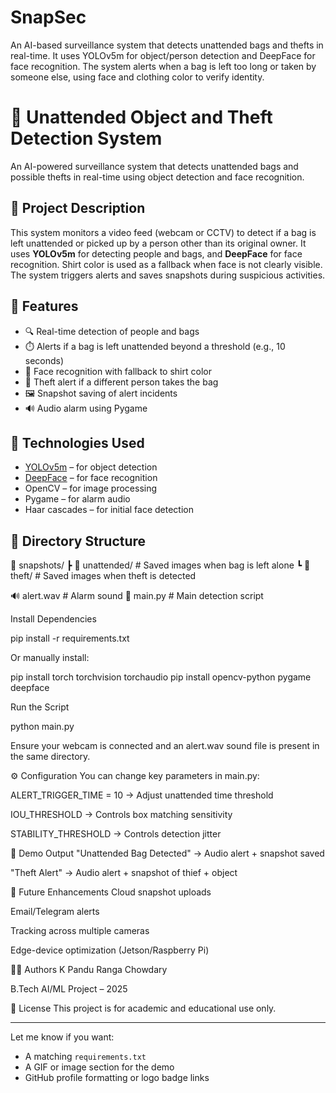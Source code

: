 # SnapSec
An AI-based surveillance system that detects unattended bags and thefts in real-time. It uses YOLOv5m for object/person detection and DeepFace for face recognition. The system alerts when a bag is left too long or taken by someone else, using face and clothing color to verify identity.

# 🎒 Unattended Object and Theft Detection System

An AI-powered surveillance system that detects unattended bags and possible thefts in real-time using object detection and face recognition.

## 📌 Project Description

This system monitors a video feed (webcam or CCTV) to detect if a bag is left unattended or picked up by a person other than its original owner. It uses **YOLOv5m** for detecting people and bags, and **DeepFace** for face recognition. Shirt color is used as a fallback when face is not clearly visible. The system triggers alerts and saves snapshots during suspicious activities.

## 🚀 Features

- 🔍 Real-time detection of people and bags
- ⏱️ Alerts if a bag is left unattended beyond a threshold (e.g., 10 seconds)
- 🧠 Face recognition with fallback to shirt color
- 🚨 Theft alert if a different person takes the bag
- 🖼️ Snapshot saving of alert incidents
- 🔊 Audio alarm using Pygame

## 🧠 Technologies Used

- [YOLOv5m](https://github.com/ultralytics/yolov5) – for object detection
- [DeepFace](https://github.com/serengil/deepface) – for face recognition
- OpenCV – for image processing
- Pygame – for alarm audio
- Haar cascades – for initial face detection

## 📂 Directory Structure

📁 snapshots/
┣ 📁 unattended/ # Saved images when bag is left alone
┗ 📁 theft/ # Saved images when theft is detected

🔊 alert.wav # Alarm sound
📄 main.py # Main detection script


Install Dependencies

pip install -r requirements.txt

Or manually install:

pip install torch torchvision torchaudio
pip install opencv-python pygame deepface

Run the Script

python main.py

Ensure your webcam is connected and an alert.wav sound file is present in the same directory.

⚙️ Configuration
You can change key parameters in main.py:

ALERT_TRIGGER_TIME = 10 → Adjust unattended time threshold

IOU_THRESHOLD → Controls box matching sensitivity

STABILITY_THRESHOLD → Controls detection jitter

📸 Demo Output
"Unattended Bag Detected" → Audio alert + snapshot saved

"Theft Alert" → Audio alert + snapshot of thief + object

🧪 Future Enhancements
Cloud snapshot uploads

Email/Telegram alerts

Tracking across multiple cameras

Edge-device optimization (Jetson/Raspberry Pi)

🙋‍♂️ Authors
K Pandu Ranga Chowdary

B.Tech AI/ML Project – 2025

📄 License
This project is for academic and educational use only.

---

Let me know if you want:
- A matching `requirements.txt`  
- A GIF or image section for the demo  
- GitHub profile formatting or logo badge links
